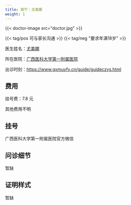 ```yaml
---
title: 南宁｜尤美娜
weight: 1
---
```


{{< doctor-image src="doctor.jpg" >}}

{{< tag/pos 可与家长沟通 >}} {{< tag/neg "要求年满18岁" >}}

医生姓名：[尤美娜](https://www.gxmuyfy.cn/departQtlcks/xlwskyhtd/11495.html)

所在医院：[广西医科大学第一附属医院](https://www.gxmuyfy.cn/)

出诊时刻：<https://www.gxmuyfy.cn/guide/guideczys.html>

## 费用

挂号费：7.8 元

其他费用不明

## 挂号

广西医科大学第一附属医院官方微信

## 问诊细节

暂缺

## 证明样式

暂缺
